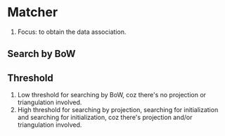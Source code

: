 # Matcher
1. Focus: to obtain the data association.

## Search by BoW 

## Threshold 
1. Low threshold for searching by BoW, coz there's no projection or triangulation involved. 
2. High threshold for searching by projection, searching for initialization and searching for initialization, coz there's projection and/or triangulation involved.